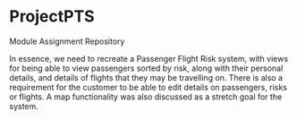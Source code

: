 # ProjectPTS
Module Assignment Repository

In essence, we need to recreate a Passenger Flight Risk system, with views for being able to view passengers sorted by risk, along with their personal details, and details of flights that they may be travelling on.  There is also a requirement for the customer to be able to edit details on passengers, risks or flights. A map functionality was also discussed as a stretch goal for the system.
